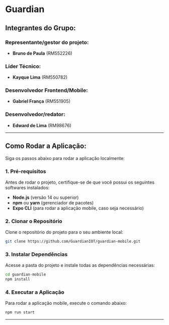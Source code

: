 # Guardian

## Integrantes do Grupo:

### Representante/gestor do projeto:

- **Bruno de Paula** (RM552226)

### Líder Técnico:

- **Kayque Lima** (RM550782)

### Desenvolvedor Frontend/Mobile:

- **Gabriel França** (RM551905)

### Desenvolvedor/redator:

- **Edward de Lima** (RM98676)

---

## Como Rodar a Aplicação:

Siga os passos abaixo para rodar a aplicação localmente:

### 1. Pré-requisitos

Antes de rodar o projeto, certifique-se de que você possui os seguintes softwares instalados:

- **Node.js** (versão 14 ou superior)
- **npm** ou **yarn** (gerenciador de pacotes)
- **Expo CLI** (para rodar a aplicação mobile, caso seja necessário)

### 2. Clonar o Repositório

Clone o repositório do projeto para o seu ambiente local:

```bash
git clone https://github.com/GuardianIOT/guardian-mobile.git
```

### 3. Instalar Dependências

Acesse a pasta do projeto e instale todas as dependências necessárias:

```bash
cd guardian-mobile
npm install
```

### 4. Executar a Aplicação

Para rodar a aplicação mobile, execute o comando abaixo:

```bash
npm run start
```

---
